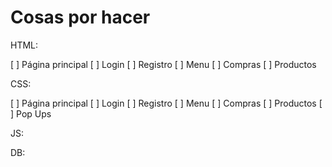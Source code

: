
# Cosas por hacer

HTML:

[ ] Página principal
[ ] Login
[ ] Registro
[ ] Menu
[ ] Compras
[ ] Productos

CSS:

[ ] Página principal
[ ] Login
[ ] Registro
[ ] Menu
[ ] Compras
[ ] Productos
[ ] Pop Ups

JS:

DB:
